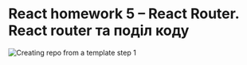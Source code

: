 # React homework 5 – React Router. React router та поділ коду

![Creating repo from a template step 1](./assets/4-3.png)
